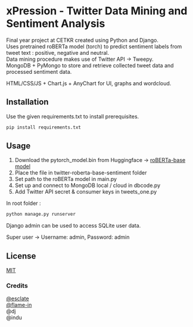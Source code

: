 
# xPression - Twitter Data Mining and Sentiment Analysis

Final year project at CETKR created using Python and Django.  
Uses pretrained roBERTa model (torch) to predict sentiment labels from tweet text : positive, negative and neutral.  
Data mining procedure makes use of Twitter API -> Tweepy.  
MongoDB + PyMongo to store and retrieve collected tweet data and processed sentiment data.  

HTML/CSS/JS + Chart.js + AnyChart for UI, graphs and wordcloud.

## Installation

Use the given requirements.txt to install prerequisites. 

```bash
pip install requirements.txt
```

## Usage
1) Download the pytorch_model.bin from Huggingface -> [roBERTa-base model](https://huggingface.co/cardiffnlp/twitter-roberta-base-sentiment)   
2) Place the file in twitter-roberta-base-sentiment folder
3) Set path to the roBERTa model in main.py  
4) Set up and connect to MongoDB local / cloud in dbcode.py  
5) Add Twitter API secret & consumer keys in tweets_one.py

In root folder :
```python
python manage.py runserver
```
Django admin can be used to access SQLite user data.

Super user -> Username: admin, Password: admin


## License
[MIT](https://choosealicense.com/licenses/mit/)

### Credits
[@esclate](https://github.com/EscLate)  
[@flame-in](https://github.com/flame-in)  
@dj  
@indu
